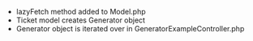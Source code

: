 - lazyFetch method added to Model.php
- Ticket model creates Generator object
- Generator object is iterated over in GeneratorExampleController.php